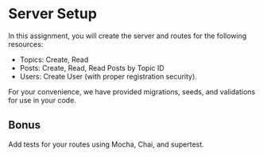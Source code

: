 # Server Setup

In this assignment, you will create the server and routes for the following resources:

* Topics: Create, Read
* Posts: Create, Read, Read Posts by Topic ID
* Users: Create User (with proper registration security).

For your convenience, we have provided migrations, seeds, and validations for use in your code.

## Bonus

Add tests for your routes using Mocha, Chai, and supertest.
